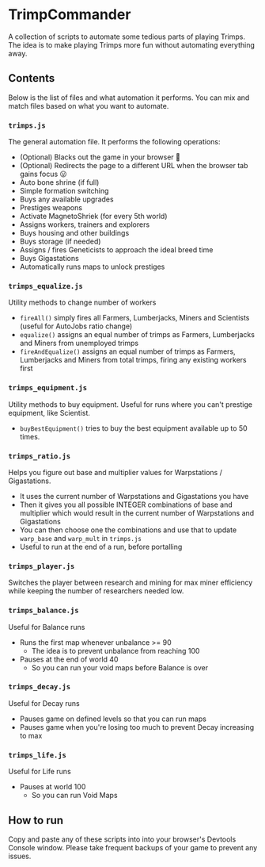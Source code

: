 # TrimpCommander

A collection of scripts to automate some tedious parts of playing Trimps. The idea is to make playing Trimps more fun without automating everything away.

## Contents

Below is the list of files and what automation it performs. You can mix and match files based on what you want to automate.

### `trimps.js`
The general automation file. It performs the following operations:
- (Optional) Blacks out the game in your browser 🤫
- (Optional) Redirects the page to a different URL when the browser tab gains focus 😛
- Auto bone shrine (if full)
- Simple formation switching
- Buys any available upgrades
- Prestiges weapons
- Activate MagnetoShriek (for every 5th world)
- Assigns workers, trainers and explorers
- Buys housing and other buildings
- Buys storage (if needed)
- Assigns / fires Geneticists to approach the ideal breed time
- Buys Gigastations
- Automatically runs maps to unlock prestiges

### `trimps_equalize.js`
Utility methods to change number of workers
- `fireAll()` simply fires all Farmers, Lumberjacks, Miners and Scientists (useful for AutoJobs ratio change)
- `equalize()` assigns an equal number of trimps as Farmers, Lumberjacks and Miners from unemployed trimps
- `fireAndEqualize()` assigns an equal number of trimps as Farmers, Lumberjacks and Miners from total trimps, firing any existing workers first

### `trimps_equipment.js`
Utility methods to buy equipment. Useful for runs where you can't prestige equipment, like Scientist.
- `buyBestEquipment()` tries to buy the best equipment available up to 50 times.

### `trimps_ratio.js`
Helps you figure out base and multiplier values for Warpstations / Gigastations.
- It uses the current number of Warpstations and Gigastations you have
- Then it gives you all possible INTEGER combinations of base and multiplier which would result in the current number of Warpstations and Gigastations
- You can then choose one the combinations and use that to update `warp_base` and `warp_mult` in `trimps.js`
- Useful to run at the end of a run, before portalling

### `trimps_player.js`
Switches the player between research and mining for max miner efficiency while keeping the number of researchers needed low.

### `trimps_balance.js`
Useful for Balance runs
- Runs the first map whenever unbalance >= 90
  - The idea is to prevent unbalance from reaching 100
- Pauses at the end of world 40
  - So you can run your void maps before Balance is over

### `trimps_decay.js`
Useful for Decay runs
- Pauses game on defined levels so that you can run maps
- Pauses game when you're losing too much to prevent Decay increasing to max

### `trimps_life.js`
Useful for Life runs
- Pauses at world 100
  - So you can run Void Maps

## How to run

Copy and paste any of these scripts into into your browser's Devtools Console window. Please take frequent backups of your game to prevent any issues.